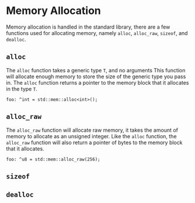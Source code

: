 # Memory Allocation
Memory allocation is handled in the standard library, there are a few functions
used for allocating memory, namely `alloc`, `alloc_raw`, `sizeof`, and `dealloc`.

## `alloc`
The `alloc` function takes a generic type `T`, and no arguments This function
will allocate enough memory to store the size of the generic type you pass in.
The `alloc` function returns a pointer to the memory block that it allocates in the type `T`.

```
foo: ^int = std::mem::alloc<int>();
```

## `alloc_raw`
The `alloc_raw` function will allocate raw memory, it takes the amount of memory to
allocate as an unsigned integer. Like the `alloc` function, the `alloc_raw` function
will also return a pointer of bytes to the memory block that it allocates.

```
foo: ^u8 = std::mem::alloc_raw(256);
```

## `sizeof`

## `dealloc`